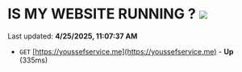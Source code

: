 # IS MY WEBSITE RUNNING ? [![](https://img.shields.io/static/v1?label=Sponsor&message=%E2%9D%A4&logo=GitHub&color=%23fe8e86)](https://github.com/sponsors/Youssef-Lehmam)

Last updated: **4/25/2025, 11:07:37 AM**

- `GET` [https://youssefservice.me](https://youssefservice.me) - **Up** (335ms)
